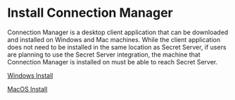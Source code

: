 [title]: #	(Install Connection Manager)
[tags]: #	(install,cm)
[priority]: #	(100)

# Install Connection Manager 

Connection Manager is a desktop client application that can be downloaded and installed on Windows and Mac machines. While the client application does not need to be installed in the same location as Secret Server, if users are planning to use the Secret Server integration, the machine that Connection Manager is installed on must be able to reach Secret Server.

[Windows Install](win-install.md)

[MacOS Install](macosx-install.md)


